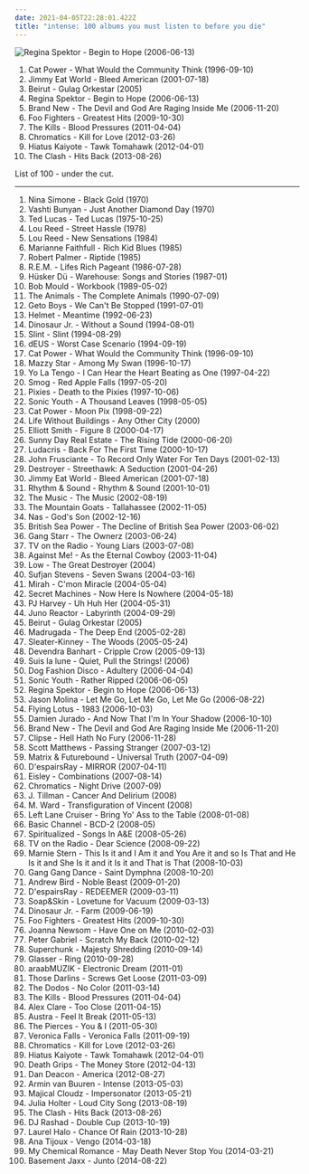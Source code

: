 ```yaml
---
date: 2021-04-05T22:28:01.422Z
title: "intense: 100 albums you must listen to before you die"
---
```

![Regina Spektor - Begin to Hope (2006-06-13)](http://coverartarchive.org/release/7c48653c-8e50-4f8b-91a4-25321c500fed/25262967822-500.jpg "Regina Spektor - Begin to Hope (2006-06-13)")
<ol class="albums">
<li data-cover="http://coverartarchive.org/release/cb552dc7-b0fe-4bcd-b864-1b3940baee8c/6010090362-500.jpg" data-tags="indie, female vocalists, female, alternative, indie rock, female singers, pop, rock, alternative rock, indie pop, female vocals, female vocalist, female voices, girls, indie-rock, female artists, female vocal, indie-pop, love song" role="button">Cat Power - What Would the Community Think (1996-09-10)</li>
<li data-cover="http://coverartarchive.org/release/d475a4fe-ef67-4bc9-9eef-1f2150964c1d/5572153535-500.jpg" data-tags="alternative rock, rock, emo" role="button">Jimmy Eat World - Bleed American (2001-07-18)</li>
<li data-cover="https://img.discogs.com/5rfwQzSQz1olDnMk_Bd8qnDKWU0=/fit-in/600x600/filters:strip_icc():format(jpeg):mode_rgb():quality(90)/discogs-images/R-696056-1167340049.jpeg.jpg" data-tags="folk, indie" role="button">Beirut - Gulag Orkestar (2005)</li>
<li data-cover="http://coverartarchive.org/release/7c48653c-8e50-4f8b-91a4-25321c500fed/25262967822-500.jpg" data-tags="female vocalists, indie, singer-songwriter" role="button">Regina Spektor - Begin to Hope (2006-06-13)</li>
<li data-cover="http://coverartarchive.org/release/c9294302-9589-4859-a0ed-d82c65b017db/4724008040-500.jpg" data-tags="alternative rock, alternative" role="button">Brand New - The Devil and God Are Raging Inside Me (2006-11-20)</li>
<li data-cover="http://coverartarchive.org/release/cd535e76-4821-4738-a1fc-bd835c6ff6bd/1941029803-500.jpg" data-tags="rock, alternative rock" role="button">Foo Fighters - Greatest Hits (2009-10-30)</li>
<li data-cover="http://coverartarchive.org/release/2fdc63e1-b76f-3b85-ad4e-73baaa106a43/3374180506-500.jpg" data-tags="garage rock" role="button">The Kills - Blood Pressures (2011-04-04)</li>
<li data-cover="http://coverartarchive.org/release/cce19567-04a2-47df-95fb-7101c51b8d54/1852737642-500.jpg" data-tags="electronic" role="button">Chromatics - Kill for Love (2012-03-26)</li>
<li data-cover="http://coverartarchive.org/release/09fade80-bd8a-4c08-9a00-cf1dcc7bc91c/9068009686-500.jpg" data-tags="dreamy, relaxed, reflective, whimsical, passionate, introspective, spiritual, intense, dramatic, reflection, hypnotic, intimate, uplifting, meditative, precious, cerebral, relaxation, lively, shimmering, knotty, daydreaming, sony music, flying buddha, livesoncoffee-getit" role="button">Hiatus Kaiyote - Tawk Tomahawk (2012-04-01)</li>
<li data-cover="http://coverartarchive.org/release/55a541b1-679a-4ccd-a321-e97b254d5f91/6391208591-500.jpg" data-tags="punk, revolution, hard rock, energetic, angry, late night, passionate, fierce, intense, fiery, confrontational, earnest, snide, raucous, drinking, road trip, protest, nighttime, rebellious, joy, exuberant, empowerment, cathartic, rowdy, volatile, gutsy, sprawling, british punk, dance-rock, tgif, brash, guys night out, hanging out, reckless, night driving, open road" role="button">The Clash - Hits Back (2013-08-26)</li>
</ol>
List of 100 - under the cut.
<!-- more -->

_________________

<ol class="albums">
<li data-cover="http://coverartarchive.org/release/a3e5370f-28e0-488c-b5d1-6f5e2b73ceec/3683681968-500.jpg" data-tags="vocal, jazz, sad, torch songs, vocal jazz, blues, reflective, passionate, melancholy, organic, intense, confident, aggressive, fiery, freewheeling, provocative, uncompromising, dramatic, bittersweet, introspection, intimate, earthy, elegant, standards, yearning, sophisticated, poignant, autumnal, autumn, delicate, brooding, feeling blue, empowerment, gritty, volatile, refined, theatrical, difficult, plaintive, austere, ambitious, rca victor, simone, gammarec, dr nina simone, freepurp1e, modern jazz vocals" role="button">
Nina Simone - Black Gold (1970)
</li>
<li data-cover="https://img.discogs.com/2x-W2u8k9mU9yX_EUoj7jyLfKac=/fit-in/600x600/filters:strip_icc():format(jpeg):mode_rgb():quality(90)/discogs-images/R-640394-1504973916-3642.jpeg.jpg" data-tags="folk, female vocalists, indie, alternative" role="button">
Vashti Bunyan - Just Another Diamond Day (1970)
</li>
<li data-cover="https://via.placeholder.com/450" data-tags="folk, druggy, folk-rock, intense, fiery, fractured, trippy, paranoid, autumnal, manic, brooding, eccentric, wistful, volatile, brittle, maverick" role="button">
Ted Lucas - Ted Lucas (1975-10-25)
</li>
<li data-cover="http://coverartarchive.org/release/dcf42362-bbf0-40c6-82bc-f6e48e03e0af/20200710314-500.jpg" data-tags="rock" role="button">
Lou Reed - Street Hassle (1978)
</li>
<li data-cover="https://img.discogs.com/-uQXTgptD9DRrPLeTdC3bvjg8Tk=/fit-in/600x370/filters:strip_icc():format(jpeg):mode_rgb():quality(90)/discogs-images/R-14120305-1568218368-3661.jpeg.jpg" data-tags="rock, 80s, hard rock, album rock, romantic, passionate, intense, confident, aggressive, freewheeling, cerebral, lou reed, rollicking, witty, brash, street-smart" role="button">
Lou Reed - New Sensations (1984)
</li>
<li data-cover="http://coverartarchive.org/release/941d8ace-2faf-46de-a77b-dff1a063e2ce/28587380435-500.jpg" data-tags="rock, uk, country-rock, passionate, literate, melancholy, fierce, intense, confrontational, earnest, wry, dramatic, bittersweet, intimate, elegant, yearning, sophisticated, autumnal, sympathy68, emusic, nocturnal, brooding, sentimental, acerbic, weary, bleak, theatrical, ambitious, m faithfull, lauraann163" role="button">
Marianne Faithfull - Rich Kid Blues (1985)
</li>
<li data-cover="https://img.discogs.com/JbDOJ-lPd8GLyo26dkqZD_9pdA4=/fit-in/600x599/filters:strip_icc():format(jpeg):mode_rgb():quality(90)/discogs-images/R-2533200-1572403506-7379.jpeg.jpg" data-tags="robert palmer" role="button">
Robert Palmer - Riptide (1985)
</li>
<li data-cover="http://coverartarchive.org/release/1f233a68-c3c2-348b-a135-10edc450edf7/25408536436-500.jpg" data-tags="80s, alternative rock" role="button">
R.E.M. - Lifes Rich Pageant (1986-07-28)
</li>
<li data-cover="https://img.discogs.com/DWDDxYRoH5-1_AQ9NrCYFiaK7pc=/fit-in/600x586/filters:strip_icc():format(jpeg):mode_rgb():quality(90)/discogs-images/R-667536-1471605208-1041.jpeg.jpg" data-tags="80s, alternative rock, hardcore punk, rock, hardcore, post-punk" role="button">
Hüsker Dü - Warehouse: Songs and Stories (1987-01)
</li>
<li data-cover="https://img.discogs.com/ZvMMEHPiNjXM13TgFELnL2SKlhk=/fit-in/300x300/filters:strip_icc():format(jpeg):mode_rgb():quality(90)/discogs-images/R-600698-1137035784.jpeg.jpg" data-tags="rock" role="button">
Bob Mould - Workbook (1989-05-02)
</li>
<li data-cover="http://coverartarchive.org/release/83e57502-031c-4d0a-a659-7ebb1a134da6/2828195326-500.jpg" data-tags="classic rock, rock, 60s, british, blues" role="button">
The Animals - The Complete Animals (1990-07-09)
</li>
<li data-cover="http://coverartarchive.org/release/cfd9ca32-2709-43bc-9cab-f4ebe02d284a/15950998521-500.jpg" data-tags="gangsta rap, southern rap" role="button">
Geto Boys - We Can't Be Stopped (1991-07-01)
</li>
<li data-cover="https://img.discogs.com/Q2KsQg4qcAV4pJn9uYkrAfvjag0=/fit-in/600x594/filters:strip_icc():format(jpeg):mode_rgb():quality(90)/discogs-images/R-1836557-1541640206-9812.jpeg.jpg" data-tags="alternative metal" role="button">
Helmet - Meantime (1992-06-23)
</li>
<li data-cover="http://coverartarchive.org/release/caf4026c-e7f6-45cc-828b-cff6cb4fc495/15467462744-500.jpg" data-tags="grunge, indie, alternative, alternative rock, 90s" role="button">
Dinosaur Jr. - Without a Sound (1994-08-01)
</li>
<li data-cover="https://img.discogs.com/UmAW3Ky8RixkWUQ3TiMy4xN2x8I=/fit-in/300x300/filters:strip_icc():format(jpeg):mode_rgb():quality(90)/discogs-images/R-439361-1277068552.jpeg.jpg" data-tags="math rock, emo, indie rock, post-rock, experimental rock, instrumental rock, energetic, searching, passionate, intense, aggressive, fiery, uncompromising, dramatic, complex, american underground, manic, harsh, unsettling, volatile, theatrical, steve albini, visceral, difficult, urgent, austere, i need, brian paulson" role="button">
Slint - Slint (1994-08-29)
</li>
<li data-cover="http://coverartarchive.org/release/2c253f0c-3f12-342c-ad5c-f18bdffc0d71/18833730028-500.jpg" data-tags="rock, 1994, alternative, 90s, belgian, indie, belgium" role="button">
dEUS - Worst Case Scenario (1994-09-19)
</li>
<li data-cover="http://coverartarchive.org/release/cb552dc7-b0fe-4bcd-b864-1b3940baee8c/6010090362-500.jpg" data-tags="indie, female vocalists, female, alternative, indie rock, female singers, pop, rock, alternative rock, indie pop, female vocals, female vocalist, female voices, girls, indie-rock, female artists, female vocal, indie-pop, love song" role="button">
Cat Power - What Would the Community Think (1996-09-10)
</li>
<li data-cover="http://coverartarchive.org/release/3ee6bd30-4a23-40cb-9958-d0c321ccdff3/17361537089-500.jpg" data-tags="female vocalists, indie, alternative, alternative rock, indie rock, indie pop, female singers, female, pop, rock, girls, indie-rock, female vocals, female vocalist, female artists, female vocal, female voices, indie-pop" role="button">
Mazzy Star - Among My Swan (1996-10-17)
</li>
<li data-cover="https://img.discogs.com/pprUKgkowK3OCTpUPzPZrCFAwt4=/fit-in/600x513/filters:strip_icc():format(jpeg):mode_rgb():quality(90)/discogs-images/R-1512847-1244220758.jpeg.jpg" data-tags="indie rock, 90s" role="button">
Yo La Tengo - I Can Hear the Heart Beating as One (1997-04-22)
</li>
<li data-cover="http://coverartarchive.org/release/27d99673-cdc9-4172-bdf6-d3bd0620c0ee/15960021076-500.jpg" data-tags="singer-songwriter, 90s, indie, folk, lo-fi, mellow, slowcore" role="button">
Smog - Red Apple Falls (1997-05-20)
</li>
<li data-cover="http://coverartarchive.org/release/51413ed2-fae9-47f2-9759-b0b98434836c/1156807663-500.jpg" data-tags="alternative rock" role="button">
Pixies - Death to the Pixies (1997-10-06)
</li>
<li data-cover="https://img.discogs.com/-qhPXScneDmlx52G7o0Sjw3QmLo=/fit-in/500x390/filters:strip_icc():format(jpeg):mode_rgb():quality(90)/discogs-images/R-1600434-1287847309.jpeg.jpg" data-tags="experimental, alternative" role="button">
Sonic Youth - A Thousand Leaves (1998-05-05)
</li>
<li data-cover="http://coverartarchive.org/release/5d58d210-a58c-4532-a2f5-54c6001a063d/12639050704-500.jpg" data-tags="90s, indie, mellow" role="button">
Cat Power - Moon Pix (1998-09-22)
</li>
<li data-cover="https://img.discogs.com/zprX2ElSH0a0hTREi68EcBSIa9w=/fit-in/500x493/filters:strip_icc():format(jpeg):mode_rgb():quality(90)/discogs-images/R-419922-1326763373.jpeg.jpg" data-tags="indie" role="button">
Life Without Buildings - Any Other City (2000)
</li>
<li data-cover="http://coverartarchive.org/release/8bc521b4-57af-4b4c-88a1-ad214c9c6516/9560550155-500.jpg" data-tags="singer-songwriter, indie" role="button">
Elliott Smith - Figure 8 (2000-04-17)
</li>
<li data-cover="http://coverartarchive.org/release/662c6d90-7244-4cba-9841-f11704995e6b/2579434865-500.jpg" data-tags="emo" role="button">
Sunny Day Real Estate - The Rising Tide (2000-06-20)
</li>
<li data-cover="http://coverartarchive.org/release/38f4062d-8162-4044-b4d2-645858b6cc56/2729959140-500.jpg" data-tags="rap" role="button">
Ludacris - Back For The First Time (2000-10-17)
</li>
<li data-cover="http://coverartarchive.org/release/d5f20f95-7347-4479-97e4-57046bc24d00/20385600250-500.jpg" data-tags="alternative, rock" role="button">
John Frusciante - To Record Only Water For Ten Days (2001-02-13)
</li>
<li data-cover="https://img.discogs.com/RWtrCfF6nCrrt3rNcF1ivzYF7W0=/fit-in/600x582/filters:strip_icc():format(jpeg):mode_rgb():quality(90)/discogs-images/R-3289844-1327093892.jpeg.jpg" data-tags="canadian, 00s" role="button">
Destroyer - Streethawk: A Seduction (2001-04-26)
</li>
<li data-cover="http://coverartarchive.org/release/d475a4fe-ef67-4bc9-9eef-1f2150964c1d/5572153535-500.jpg" data-tags="alternative rock, rock, emo" role="button">
Jimmy Eat World - Bleed American (2001-07-18)
</li>
<li data-cover="http://coverartarchive.org/release/18c63072-bf6e-44ba-b5b8-006c6b1643d3/22178870400-500.jpg" data-tags="dub" role="button">
Rhythm & Sound - Rhythm & Sound (2001-10-01)
</li>
<li data-cover="https://via.placeholder.com/450" data-tags="rock, alternative rock" role="button">
The Music - The Music (2002-08-19)
</li>
<li data-cover="http://coverartarchive.org/release/d2a314ab-986e-40af-8cab-04806ab68ce9/7927220552-500.jpg" data-tags="indie" role="button">
The Mountain Goats - Tallahassee (2002-11-05)
</li>
<li data-cover="https://img.discogs.com/e9bP78FudkC0nkWRFNQUy38QDF0=/fit-in/600x602/filters:strip_icc():format(jpeg):mode_rgb():quality(90)/discogs-images/R-328103-1262865321.jpeg.jpg" data-tags="rap" role="button">
Nas - God's Son (2002-12-16)
</li>
<li data-cover="https://img.discogs.com/mmRaVbai-ToDt76_6__TagAYm7I=/fit-in/600x528/filters:strip_icc():format(jpeg):mode_rgb():quality(90)/discogs-images/R-1305762-1224905953.jpeg.jpg" data-tags="indie rock" role="button">
British Sea Power - The Decline of British Sea Power (2003-06-02)
</li>
<li data-cover="http://coverartarchive.org/release/20480e5c-369a-442f-b39f-9c14a83a4cdf/3798919747-500.jpg" data-tags="hip-hop, hip hop" role="button">
Gang Starr - The Ownerz (2003-06-24)
</li>
<li data-cover="http://coverartarchive.org/release/c15e9bc3-825f-41fe-9cd6-29d5e609450f/15330521512-500.jpg" data-tags="post-rock/experimental, chill time, experimental, indie rock, solitude" role="button">
TV on the Radio - Young Liars (2003-07-08)
</li>
<li data-cover="http://coverartarchive.org/release/a216cc04-6983-4962-9e5b-c1c1674895f7/12671876579-500.jpg" data-tags="punk" role="button">
Against Me! - As the Eternal Cowboy (2003-11-04)
</li>
<li data-cover="https://img.discogs.com/TxJKZ4bR1eTxNRKg41uQlj9OIH8=/fit-in/600x587/filters:strip_icc():format(jpeg):mode_rgb():quality(90)/discogs-images/R-400180-1330515072.jpeg.jpg" data-tags="rock, indie rock, sub pop" role="button">
Low - The Great Destroyer (2004)
</li>
<li data-cover="https://img.discogs.com/dnQuZ3dF8FvX7A38s1MAHJcP1OU=/fit-in/600x600/filters:strip_icc():format(jpeg):mode_rgb():quality(90)/discogs-images/R-1004351-1341462296-8300.jpeg.jpg" data-tags="indie, folk" role="button">
Sufjan Stevens - Seven Swans (2004-03-16)
</li>
<li data-cover="https://img.discogs.com/kqYj4ochAeSGmKUFfOnxgKhxmf0=/fit-in/475x422/filters:strip_icc():format(jpeg):mode_rgb():quality(90)/discogs-images/R-525696-1285843401.jpeg.jpg" data-tags="indie, female vocalists, female, indie pop, rock, indie rock, female vocalist, pop, alternative, alternative rock, girls, indie-rock, female vocals, female artists, female vocal, female voices, female singers, indie-pop, love song" role="button">
Mirah - C'mon Miracle (2004-05-04)
</li>
<li data-cover="https://img.discogs.com/utQpesooOWGqr5QTiCPJlvyhYeY=/fit-in/600x600/filters:strip_icc():format(jpeg):mode_rgb():quality(90)/discogs-images/R-367366-1460862888-8240.jpeg.jpg" data-tags="indie, 00s" role="button">
Secret Machines - Now Here Is Nowhere (2004-05-18)
</li>
<li data-cover="https://via.placeholder.com/450" data-tags="2004, alternative, female vocalists, alternative rock, rock" role="button">
PJ Harvey - Uh Huh Her (2004-05-31)
</li>
<li data-cover="http://coverartarchive.org/release/8f46f90f-b5e5-443d-bb0f-40151764a950/4043627444-500.jpg" data-tags="trance, electronic, goa, psytrance" role="button">
Juno Reactor - Labyrinth (2004-09-29)
</li>
<li data-cover="https://img.discogs.com/5rfwQzSQz1olDnMk_Bd8qnDKWU0=/fit-in/600x600/filters:strip_icc():format(jpeg):mode_rgb():quality(90)/discogs-images/R-696056-1167340049.jpeg.jpg" data-tags="folk, indie" role="button">
Beirut - Gulag Orkestar (2005)
</li>
<li data-cover="https://img.discogs.com/pHUFbZBvlkPBGXTbAOaaxOt9eyU=/fit-in/600x599/filters:strip_icc():format(jpeg):mode_rgb():quality(90)/discogs-images/R-1041657-1517381113-4147.jpeg.jpg" data-tags="rock, alternative rock, 00s" role="button">
Madrugada - The Deep End (2005-02-28)
</li>
<li data-cover="http://coverartarchive.org/release/75a61f20-20f4-3255-a890-b4868ba2e169/8845794719-500.jpg" data-tags="indie, rock, alternative rock, indie rock" role="button">
Sleater-Kinney - The Woods (2005-05-24)
</li>
<li data-cover="https://img.discogs.com/v3gzd1XCBN75_Kk5Y5CMp_7byl8=/fit-in/500x500/filters:strip_icc():format(jpeg):mode_rgb():quality(90)/discogs-images/R-522416-1127219602.jpeg.jpg" data-tags="folk" role="button">
Devendra Banhart - Cripple Crow (2005-09-13)
</li>
<li data-cover="http://coverartarchive.org/release/883c34c8-469a-4192-811d-095c1f8790b7/17000671940-500.jpg" data-tags="screamo" role="button">
Suis la lune - Quiet, Pull the Strings! (2006)
</li>
<li data-cover="https://img.discogs.com/UWehwv40d4qK5yESFfl1Q_srYZM=/fit-in/600x593/filters:strip_icc():format(jpeg):mode_rgb():quality(90)/discogs-images/R-680564-1501944676-9675.jpeg.jpg" data-tags="experimental, noir" role="button">
Dog Fashion Disco - Adultery (2006-04-04)
</li>
<li data-cover="https://img.discogs.com/w7C3d8OHmFjsMS3t3Tvx8WQSFRo=/fit-in/400x391/filters:strip_icc():format(jpeg):mode_rgb():quality(90)/discogs-images/R-5119480-1385028132-2136.jpeg.jpg" data-tags="alternative rock" role="button">
Sonic Youth - Rather Ripped (2006-06-05)
</li>
<li data-cover="http://coverartarchive.org/release/7c48653c-8e50-4f8b-91a4-25321c500fed/25262967822-500.jpg" data-tags="female vocalists, indie, singer-songwriter" role="button">
Regina Spektor - Begin to Hope (2006-06-13)
</li>
<li data-cover="http://coverartarchive.org/release/a3be0b9b-874e-44ff-8054-d4dc6ec189d0/10720411555-500.jpg" data-tags="singer-songwriter, indie, country, alternative, folk, indie pop, indie rock, sad, slow, calm, acoustic, lo-fi, americana, blues, moody, songwriter, winter, mellow, alt-country, melancholy, sleep, folk noir, freak folk, soft, folk rock, emotional, slowcore, quiet, indie folk, alt country, singer songwriter, alternative folk, singer-songwriters, short song, alt rock, hippie, indie-folk, independent, lyrics, lo fi, slow-coustic, post folk, chamber folk, neofreak-folk, euphoric misery, concentration, folk me, quiet voices, singersongwriters, quiet  music" role="button">
Jason Molina - Let Me Go, Let Me Go, Let Me Go (2006-08-22)
</li>
<li data-cover="http://coverartarchive.org/release/b4f4cd9a-a019-4bc8-8ced-2cbc10fac174/6263849322-500.jpg" data-tags="downtempo, instrumental hip-hop, electronic, idm, flipflow" role="button">
Flying Lotus - 1983 (2006-10-03)
</li>
<li data-cover="http://coverartarchive.org/release/6477df3d-e390-4bec-849c-1a45cd73039b/25010408029-500.jpg" data-tags="alternative, folk, indie, country, indie pop, indie rock, sad, singer-songwriter, slow, calm, acoustic, lo-fi, americana, blues, moody, songwriter, winter, mellow, alt-country, melancholy, sleep, folk noir, freak folk, soft, folk rock, emotional, slowcore, quiet, indie folk, alt country, singer songwriter, alternative folk, singer-songwriters, short song, alt rock, hippie, indie-folk, independent, lyrics, lo fi, slow-coustic, post folk, chamber folk, neofreak-folk, euphoric misery, concentration, folk me, quiet voices, singersongwriters, quiet  music" role="button">
Damien Jurado - And Now That I'm In Your Shadow (2006-10-10)
</li>
<li data-cover="http://coverartarchive.org/release/c9294302-9589-4859-a0ed-d82c65b017db/4724008040-500.jpg" data-tags="alternative rock, alternative" role="button">
Brand New - The Devil and God Are Raging Inside Me (2006-11-20)
</li>
<li data-cover="https://img.discogs.com/UjouSGXxKlP4g4Hum9jK-pooyXw=/fit-in/600x600/filters:strip_icc():format(jpeg):mode_rgb():quality(90)/discogs-images/R-1596006-1297856519.jpeg.jpg" data-tags="hip-hop, neptunes, rap" role="button">
Clipse - Hell Hath No Fury (2006-11-28)
</li>
<li data-cover="https://img.discogs.com/dKC_ba-hfahXXfAu-PyUPnaqW4w=/fit-in/600x531/filters:strip_icc():format(jpeg):mode_rgb():quality(90)/discogs-images/R-830764-1517972935-2117.jpeg.jpg" data-tags="blues, m singer-songwriter" role="button">
Scott Matthews - Passing Stranger (2007-03-12)
</li>
<li data-cover="http://coverartarchive.org/release/7cb27823-5bae-4fbe-8464-f78e7f585a78/4924168225-500.jpg" data-tags="drum and bass" role="button">
Matrix & Futurebound - Universal Truth (2007-04-09)
</li>
<li data-cover="https://img.discogs.com/ivlCXvUaRvIfAJN6yQz9l1idr5Q=/fit-in/475x462/filters:strip_icc():format(jpeg):mode_rgb():quality(90)/discogs-images/R-1488527-1230477522.jpeg.jpg" data-tags="visual kei" role="button">
D'espairsRay - MIRROR (2007-04-11)
</li>
<li data-cover="https://img.discogs.com/QMupNKCRuTDehPuY3w_KUTgQF5A=/fit-in/437x443/filters:strip_icc():format(jpeg):mode_rgb():quality(90)/discogs-images/R-1518761-1305094303.jpeg.jpg" data-tags="indie pop, indie" role="button">
Eisley - Combinations (2007-08-14)
</li>
<li data-cover="http://coverartarchive.org/release/28eb699a-f254-4873-8afb-557aea44c884/5614369854-500.jpg" data-tags="italians do it better, electronic, electronica, synthpop" role="button">
Chromatics - Night Drive (2007-09)
</li>
<li data-cover="http://coverartarchive.org/release/4b16363d-02fe-498e-8c0b-98b7509a87be/16717106099-500.jpg" data-tags="folk, acoustic, slow-coustic, indie, alternative, singer-songwriter, lo-fi, alt-country, folk rock, indie folk, alternative folk, country, indie pop, indie rock, sad, slow, calm, americana, blues, moody, songwriter, winter, mellow, melancholy, sleep, folk noir, freak folk, soft, emotional, slowcore, quiet, alt country, singer songwriter, singer-songwriters, short song, alt rock, hippie, indie-folk, independent, lyrics, lo fi, post folk, chamber folk, neofreak-folk, euphoric misery, concentration, folk me, quiet voices, singersongwriters, quiet  music" role="button">
J. Tillman - Cancer And Delirium (2008)
</li>
<li data-cover="https://img.discogs.com/vxJaH8x8RTd8dOVYRkA24V2jWaM=/fit-in/590x598/filters:strip_icc():format(jpeg):mode_rgb():quality(90)/discogs-images/R-671642-1260644338.jpeg.jpg" data-tags="folk, singer-songwriter" role="button">
M. Ward - Transfiguration of Vincent (2008)
</li>
<li data-cover="http://coverartarchive.org/release/430447b5-e207-4637-90c4-d7c8cccdb3f9/7965367982-500.jpg" data-tags="blues, energetic, crunchy, intense, aggressive, fiery, confrontational, dramatic, raucous, drinking, punk blues, road trip, rebellious, rollicking, gritty, rowdy, volatile, gutsy, lively, visceral, ramshackle, messy, boisterous, brash, guys night out, street-smart, hanging out, rambunctious, reckless, soundweave, dirtiest wall of surround sound ever" role="button">
Left Lane Cruiser - Bring Yo' Ass to the Table (2008-01-08)
</li>
<li data-cover="http://coverartarchive.org/release/1b43a144-f4be-4365-b376-947d93586550/4507021160-500.jpg" data-tags="techno, minimal techno, ominous, late night, club, clinical, winter, intense, hypnotic, paranoid, cold, cerebral, detached, sparse, nocturnal, bleak, unsettling, urgent, night driving" role="button">
Basic Channel - BCD-2 (2008-05)
</li>
<li data-cover="http://coverartarchive.org/release/bb3ba958-719d-4ec0-942b-8a4d6c18f373/12135240940-500.jpg" data-tags="british, sad, dreamy, atmospheric, melancholy, 00s" role="button">
Spiritualized - Songs In A&E (2008-05-26)
</li>
<li data-cover="http://coverartarchive.org/release/746067ad-88f0-4426-b5a5-7313b186488c/22393792907-500.jpg" data-tags="indie, indie rock, alternative, experimental" role="button">
TV on the Radio - Dear Science (2008-09-22)
</li>
<li data-cover="http://coverartarchive.org/release/f2d8c10d-4c70-482c-b913-50550fc6d4c4/3813953556-500.jpg" data-tags="math rock, experimental, indie pop, indie rock, quirky, energetic, literate, irreverent, intense, confident, fiery, raucous, fun, 00s, playful, sweet, math pop, revolutionary, repeat, sprawling, brash, ambitious, knotty, zach hill on the kit, math rap" role="button">
Marnie Stern - This Is it and I Am it and You Are it and so Is That and He Is it and She Is it and it Is it and That is That (2008-10-03)
</li>
<li data-cover="http://coverartarchive.org/release/14fd17cd-9483-442a-bc76-a0315c8ddf1e/7202308649-500.jpg" data-tags="electronic, experimental" role="button">
Gang Gang Dance - Saint Dymphna (2008-10-20)
</li>
<li data-cover="http://coverartarchive.org/release/c375731f-f692-46e8-bef2-227c4bd1b346/2094797722-500.jpg" data-tags="indie" role="button">
Andrew Bird - Noble Beast (2009-01-20)
</li>
<li data-cover="https://img.discogs.com/sFo4vk_MoEKeOQm7jpS0yXduJkQ=/fit-in/600x600/filters:strip_icc():format(jpeg):mode_rgb():quality(90)/discogs-images/R-2559659-1290440714.jpeg.jpg" data-tags="j-metal" role="button">
D'espairsRay - REDEEMER (2009-03-11)
</li>
<li data-cover="https://img.discogs.com/5ULMdii6V1Px_WEq_Gnq-FYTwV4=/fit-in/500x500/filters:strip_icc():format(jpeg):mode_rgb():quality(90)/discogs-images/R-1690134-1266618713.jpeg.jpg" data-tags="piano" role="button">
Soap&Skin - Lovetune for Vacuum (2009-03-13)
</li>
<li data-cover="http://coverartarchive.org/release/59ff8aaf-2ad1-4b1d-9e2a-771f1d154a33/21498444470-500.jpg" data-tags="alternative, indie, alternative rock" role="button">
Dinosaur Jr. - Farm (2009-06-19)
</li>
<li data-cover="http://coverartarchive.org/release/cd535e76-4821-4738-a1fc-bd835c6ff6bd/1941029803-500.jpg" data-tags="rock, alternative rock" role="button">
Foo Fighters - Greatest Hits (2009-10-30)
</li>
<li data-cover="http://coverartarchive.org/release/69115003-a563-4e9e-99d6-fce1ed9b141d/25465821647-500.jpg" data-tags="folk" role="button">
Joanna Newsom - Have One on Me (2010-02-03)
</li>
<li data-cover="https://img.discogs.com/-8aBOmFQ8fB3TokkT7RCF20_3uk=/fit-in/471x468/filters:strip_icc():format(jpeg):mode_rgb():quality(90)/discogs-images/R-7332044-1439106554-9938.jpeg.jpg" data-tags="singer-songwriter, rock" role="button">
Peter Gabriel - Scratch My Back (2010-02-12)
</li>
<li data-cover="http://coverartarchive.org/release/91258e57-7dc2-3785-b4cd-a9de0730eb53/9707511999-500.jpg" data-tags="indie rock, energetic, passionate, literate, melancholy, cheerful, pop punk, intense, confident, aggressive, fiery, earnest, bittersweet, raucous, yearning, road trip, playful, heartache, wistful, witty, exuberant, empowerment, cathartic, motivation, volatile, visceral, plaintive, angst-ridden, boisterous, hanging out, rambunctious, innocent, albumoftheday, rajada" role="button">
Superchunk - Majesty Shredding (2010-09-14)
</li>
<li data-cover="http://coverartarchive.org/release/cf117937-2317-43b8-8b20-ba9a045e3a12/15963313413-500.jpg" data-tags="experimental, psychedelic" role="button">
Glasser - Ring (2010-09-28)
</li>
<li data-cover="https://img.discogs.com/c1ZMbrBIJGu3HhQOaJBawIoDJQw=/fit-in/600x600/filters:strip_icc():format(jpeg):mode_rgb():quality(90)/discogs-images/R-3154062-1318245920.jpeg.jpg" data-tags="trance, electronic" role="button">
araabMUZIK - Electronic Dream (2011-01)
</li>
<li data-cover="https://img.discogs.com/mATVZH7mUI6F402DQkW0zJMvNKs=/fit-in/288x288/filters:strip_icc():format(jpeg):mode_rgb():quality(90)/discogs-images/R-2906361-1306648453.jpeg.jpg" data-tags="indie rock, energetic, passionate, intense, aggressive, earnest, raucous, earthy, fun, strong, drinking, garage punk, playful, partying, exuberant, campy, volatile, swaggering, lively, ramshackle, plaintive, brash, rambunctious, need, gleeful, mischief" role="button">
Those Darlins - Screws Get Loose (2011-03-09)
</li>
<li data-cover="https://img.discogs.com/MmgkrwzGFOAVoDmqZ8FGoG86ZBQ=/fit-in/510x510/filters:strip_icc():format(jpeg):mode_rgb():quality(90)/discogs-images/R-2767853-1300138017.jpeg.jpg" data-tags="folk" role="button">
The Dodos - No Color (2011-03-14)
</li>
<li data-cover="http://coverartarchive.org/release/2fdc63e1-b76f-3b85-ad4e-73baaa106a43/3374180506-500.jpg" data-tags="garage rock" role="button">
The Kills - Blood Pressures (2011-04-04)
</li>
<li data-cover="http://coverartarchive.org/release/8e956b5c-d33a-433b-a194-33a2e331d346/1459636806-500.jpg" data-tags="pop, electronic" role="button">
Alex Clare - Too Close (2011-04-15)
</li>
<li data-cover="http://coverartarchive.org/release/5e8aec59-129c-4cb4-b894-5e59edb5c4ca/4261741516-500.jpg" data-tags="indie electronic, new wave, alternative, synthpop" role="button">
Austra - Feel It Break (2011-05-13)
</li>
<li data-cover="http://coverartarchive.org/release/327d35f3-12f7-43a8-af7a-3b27132fc353/15299233483-500.jpg" data-tags="folk, intense, emotional, lovely, boughtlist2012" role="button">
The Pierces - You & I (2011-05-30)
</li>
<li data-cover="https://img.discogs.com/5-wKfZ6guUrTF_re2XftBVpdZAg=/fit-in/600x600/filters:strip_icc():format(jpeg):mode_rgb():quality(90)/discogs-images/R-3068322-1314210373.jpeg.jpg" data-tags="indie pop" role="button">
Veronica Falls - Veronica Falls (2011-09-19)
</li>
<li data-cover="http://coverartarchive.org/release/cce19567-04a2-47df-95fb-7101c51b8d54/1852737642-500.jpg" data-tags="electronic" role="button">
Chromatics - Kill for Love (2012-03-26)
</li>
<li data-cover="http://coverartarchive.org/release/09fade80-bd8a-4c08-9a00-cf1dcc7bc91c/9068009686-500.jpg" data-tags="dreamy, relaxed, reflective, whimsical, passionate, introspective, spiritual, intense, dramatic, reflection, hypnotic, intimate, uplifting, meditative, precious, cerebral, relaxation, lively, shimmering, knotty, daydreaming, sony music, flying buddha, livesoncoffee-getit" role="button">
Hiatus Kaiyote - Tawk Tomahawk (2012-04-01)
</li>
<li data-cover="http://coverartarchive.org/release/3686162c-6a36-47ce-b6fe-18a4bb41a0ca/2805738352-500.jpg" data-tags="experimental, experimental hip-hop, experimental hip hop" role="button">
Death Grips - The Money Store (2012-04-13)
</li>
<li data-cover="https://img.discogs.com/SialTdLqfIVngta-WfhyvKRLeMw=/fit-in/600x600/filters:strip_icc():format(jpeg):mode_rgb():quality(90)/discogs-images/R-3826540-1345940532-4427.jpeg.jpg" data-tags="electronica, indie, experimental, indie electronic, epic, driving, intense, eclectic, 10s, baltimore, domino, wham city, builds, kaleidoscopic, dan deacon, wfmu heavily played records, 05-mediocre" role="button">
Dan Deacon - America (2012-08-27)
</li>
<li data-cover="http://coverartarchive.org/release/ffa84772-242d-4e86-b18c-d4a333a9242e/5338540959-500.jpg" data-tags="trance" role="button">
Armin van Buuren - Intense (2013-05-03)
</li>
<li data-cover="http://coverartarchive.org/release/0cdaedb7-00d5-4c7b-9d15-556a6fdc98e4/6003309054-500.jpg" data-tags="matador records" role="button">
Majical Cloudz - Impersonator (2013-05-21)
</li>
<li data-cover="http://coverartarchive.org/release/9d1dc16a-a854-4589-b78b-f008af493aac/4871200031-500.jpg" data-tags="art pop, chamber pop" role="button">
Julia Holter - Loud City Song (2013-08-19)
</li>
<li data-cover="http://coverartarchive.org/release/55a541b1-679a-4ccd-a321-e97b254d5f91/6391208591-500.jpg" data-tags="punk, revolution, hard rock, energetic, angry, late night, passionate, fierce, intense, fiery, confrontational, earnest, snide, raucous, drinking, road trip, protest, nighttime, rebellious, joy, exuberant, empowerment, cathartic, rowdy, volatile, gutsy, sprawling, british punk, dance-rock, tgif, brash, guys night out, hanging out, reckless, night driving, open road" role="button">
The Clash - Hits Back (2013-08-26)
</li>
<li data-cover="http://coverartarchive.org/release/cf018964-9465-4dea-922b-98c55812e06f/5594631960-500.jpg" data-tags="electronic, juke" role="button">
DJ Rashad - Double Cup (2013-10-19)
</li>
<li data-cover="http://coverartarchive.org/release/eaf12e7e-3234-41a1-8b75-f2678fdf97ce/5491253416-500.jpg" data-tags="experimental, techno, idm, hyperdub, 10s, monochrome album covers" role="button">
Laurel Halo - Chance Of Rain (2013-10-28)
</li>
<li data-cover="http://coverartarchive.org/release/e38c3df9-44e7-43a4-84c9-8f90cf0c6f7c/6788652498-500.jpg" data-tags="revolution, rap, latin, energetic, searching, literate, fierce, intense, confident, aggressive, fiery, confrontational, earnest, provocative, uncompromising, dramatic, earthy, uplifting, strong, chile, latin pop, latin rap, lyrical, flowing, poignant, powerful, south american, triumphant, imagination, celebratory, positive, enigmatic, defiant, empowerment, philosophical, joyous, gritty, gutsy, swaggering, lively, visceral, maverick, boisterous, street-smart, ambitious, affirmation, animated, kinetic, chileno, hungry, alternative latin, south and central america, from: chile, declamatory, south-american, from chile, south american music, made in chile, modern chile, musica de chile" role="button">
Ana Tijoux - Vengo (2014-03-18)
</li>
<li data-cover="http://coverartarchive.org/release/f68f2ab8-0b11-48d2-9de0-04b22ddf8036/6789254424-500.jpg" data-tags="alternative rock, emo" role="button">
My Chemical Romance - May Death Never Stop You (2014-03-21)
</li>
<li data-cover="http://coverartarchive.org/release/ba6f8fb6-5394-4160-8a9d-73504c2d3cfa/8169040089-500.jpg" data-tags="electronica, house, progressive house, left-field house" role="button">
Basement Jaxx - Junto (2014-08-22)
</li>
</ol>